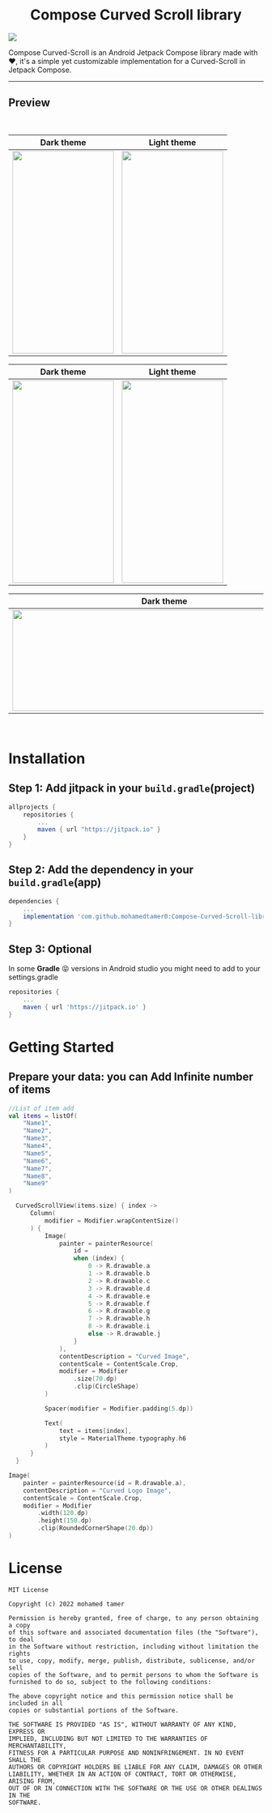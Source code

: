 <h1 align="center">
Compose Curved Scroll library
</h1>


[![](https://jitpack.io/v/mohamedtamer0/Compose-Curved-Scroll-library.svg)](https://jitpack.io/#mohamedtamer0/Compose-Curved-Scroll-library)



Compose Curved-Scroll is an Android Jetpack Compose library made with ❤️, it's a simple yet customizable implementation for a Curved-Scroll in Jetpack Compose.


---
## Preview
<div align="center">
<br/>

Dark theme            |  Light theme
:-------------------------:|:-------------------------:
<img src="https://user-images.githubusercontent.com/51374446/151676555-a5f18e98-b87a-4df7-81d1-0615a996eba5.gif" width="200" height="400" />  | <img src="https://user-images.githubusercontent.com/51374446/151676571-f2eb3c35-cf95-4737-94af-605847831ad7.gif" width="200" height="400" />


Dark theme            |  Light theme
:-------------------------:|:-------------------------:
<img src="https://user-images.githubusercontent.com/51374446/151675416-da75b202-63e4-43d1-9e90-8ad9674f7bf6.jpg" width="200" height="400" />  | <img src="https://user-images.githubusercontent.com/51374446/151675464-228e20bf-1449-48cd-a49d-09d0532fed9a.jpg" width="200" height="400" />

Dark theme            |  Light theme
:-------------------------:|:-------------------------:
<img src="https://user-images.githubusercontent.com/51374446/151675643-5f9c33a3-a755-4a34-a3ed-594d0ca73280.jpg" width="600" height="200" />  | <img src="https://user-images.githubusercontent.com/51374446/151675659-321fe50f-5a1d-40ba-b2a1-1c636749544a.jpg" width="600" height="200" />

</div>

<br/>


# Installation

## Step 1: Add jitpack in your `build.gradle`(project)
```groovy
allprojects {
    repositories {
        ...
        maven { url "https://jitpack.io" }
    }
}
```

## Step 2: Add the dependency in your `build.gradle`(app)

```groovy
dependencies {
    ...
    implementation 'com.github.mohamedtamer0:Compose-Curved-Scroll-library:1.0'
}
```

## Step 3: Optional
In some **Gradle** :stuck_out_tongue_closed_eyes: versions in Android studio you might need to add to your settings.gradle
```groovy
repositories {
    ...
    maven { url 'https://jitpack.io' }
}
```


# Getting Started

## Prepare your data: you can Add Infinite number of items 

```Kotlin
//List of item add
val items = listOf(
    "Name1",
    "Name2",
    "Name3",
    "Name4",
    "Name5",
    "Name6",
    "Name7",
    "Name8",
    "Name9"
)
```

```Kotlin
  CurvedScrollView(items.size) { index ->
      Column(
          modifier = Modifier.wrapContentSize()
      ) {
          Image(
              painter = painterResource(
                  id =
                  when (index) {
                      0 -> R.drawable.a
                      1 -> R.drawable.b
                      2 -> R.drawable.c
                      3 -> R.drawable.d
                      4 -> R.drawable.e
                      5 -> R.drawable.f
                      6 -> R.drawable.g
                      7 -> R.drawable.h
                      8 -> R.drawable.i
                      else -> R.drawable.j
                  }
              ),
              contentDescription = "Curved Image",
              contentScale = ContentScale.Crop,
              modifier = Modifier
                  .size(70.dp)
                  .clip(CircleShape)
          )

          Spacer(modifier = Modifier.padding(5.dp))

          Text(
              text = items[index],
              style = MaterialTheme.typography.h6
          )
      }
  }
```

```Kotlin
Image(
    painter = painterResource(id = R.drawable.a),
    contentDescription = "Curved Logo Image",
    contentScale = ContentScale.Crop,
    modifier = Modifier
        .width(120.dp)
        .height(150.dp)
        .clip(RoundedCornerShape(20.dp))
)
```



# License
```
MIT License

Copyright (c) 2022 mohamed tamer

Permission is hereby granted, free of charge, to any person obtaining a copy
of this software and associated documentation files (the "Software"), to deal
in the Software without restriction, including without limitation the rights
to use, copy, modify, merge, publish, distribute, sublicense, and/or sell
copies of the Software, and to permit persons to whom the Software is
furnished to do so, subject to the following conditions:

The above copyright notice and this permission notice shall be included in all
copies or substantial portions of the Software.

THE SOFTWARE IS PROVIDED "AS IS", WITHOUT WARRANTY OF ANY KIND, EXPRESS OR
IMPLIED, INCLUDING BUT NOT LIMITED TO THE WARRANTIES OF MERCHANTABILITY,
FITNESS FOR A PARTICULAR PURPOSE AND NONINFRINGEMENT. IN NO EVENT SHALL THE
AUTHORS OR COPYRIGHT HOLDERS BE LIABLE FOR ANY CLAIM, DAMAGES OR OTHER
LIABILITY, WHETHER IN AN ACTION OF CONTRACT, TORT OR OTHERWISE, ARISING FROM,
OUT OF OR IN CONNECTION WITH THE SOFTWARE OR THE USE OR OTHER DEALINGS IN THE
SOFTWARE.
```


